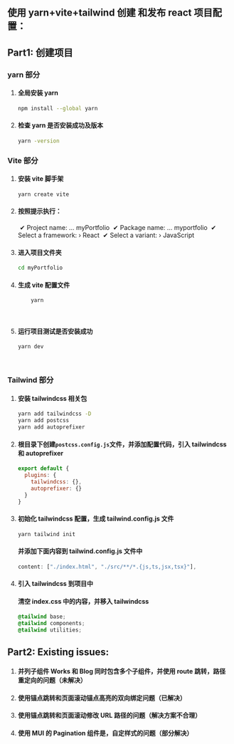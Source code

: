 ## 使用 yarn+vite+tailwind 创建 和发布 react 项目配置：

## Part1: 创建项目

### yarn 部分

1. #### 全局安装 yarn

   ```bash
   npm install --global yarn
   ```

2. #### 检查 yarn 是否安装成功及版本

   ```bash
   yarn -version
   ```

### Vite 部分

1. #### 安装 vite 脚手架

   ```bash
   yarn create vite
   ```

2. #### 按照提示执行：

   ​ ✔ Project name: … myPortfolio
   ​ ✔ Package name: … myportfolio
   ​ ✔ Select a framework: › React
   ​ ✔ Select a variant: › JavaScript

3. #### 进入项目文件夹

   ```bash
   cd myPortfolio
   ```

4. #### 生成 vite 配置文件

   ```bash
       yarn
   ```

   ​

5. #### 运行项目测试是否安装成功

   ```bash
   yarn dev
   ```

   ​

### Tailwind 部分

1. #### 安装 tailwindcss 相关包

   ```bash
   yarn add tailwindcss -D
   yarn add postcss
   yarn add autoprefixer
   ```

2. #### 根目录下创建`postcss.config.js`文件，并添加配置代码，引入 tailwindcss 和 autoprefixer

   ```js
   export default {
     plugins: {
       tailwindcss: {},
       autoprefixer: {}
     }
   }
   ```

3. #### 初始化 tailwindcss 配置，生成 tailwind.config.js 文件

   ```bash
   yarn tailwind init
   ```

   #### 并添加下面内容到 tailwind.config.js 文件中

   ```js
   content: ["./index.html", "./src/**/*.{js,ts,jsx,tsx}"],
   ```

4. #### 引入 tailwindcss 到项目中

   #### 清空 index.css 中的内容，并移入 tailwindcss

   ```css
   @tailwind base;
   @tailwind components;
   @tailwind utilities;
   ```

## Part2: Existing issues:

1.  #### 并列子组件 Works 和 Blog 同时包含多个子组件，并使用 route 跳转，路径重定向的问题（未解决）

2.  #### 使用锚点跳转和页面滚动锚点高亮的双向绑定问题（已解决）

3.  #### 使用锚点跳转和页面滚动修改 URL 路径的问题（解决方案不合理）

4.  #### 使用 MUI 的 Pagination 组件是，自定样式的问题（部分解决）
